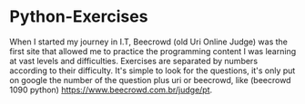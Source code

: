# Python-Exercises

When I started my journey in I.T, Beecrowd (old Uri Online Judge) was the first site that allowed me to practice the programming content I was learning at vast levels and difficulties. Exercises are separated by numbers according to their difficulty. It's simple to look for the questions, it's only put on google the number of the question plus uri or beecrowd, like (beecrowd 1090 python) https://www.beecrowd.com.br/judge/pt.
